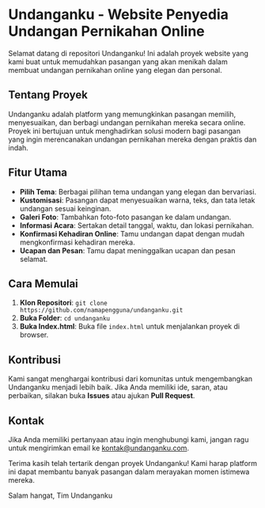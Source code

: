 # Undanganku - Website Penyedia Undangan Pernikahan Online

Selamat datang di repositori Undanganku! Ini adalah proyek website yang kami buat untuk memudahkan pasangan yang akan menikah dalam membuat undangan pernikahan online yang elegan dan personal.

## Tentang Proyek

Undanganku adalah platform yang memungkinkan pasangan memilih, menyesuaikan, dan berbagi undangan pernikahan mereka secara online. Proyek ini bertujuan untuk menghadirkan solusi modern bagi pasangan yang ingin merencanakan undangan pernikahan mereka dengan praktis dan indah.

## Fitur Utama

- **Pilih Tema**: Berbagai pilihan tema undangan yang elegan dan bervariasi.
- **Kustomisasi**: Pasangan dapat menyesuaikan warna, teks, dan tata letak undangan sesuai keinginan.
- **Galeri Foto**: Tambahkan foto-foto pasangan ke dalam undangan.
- **Informasi Acara**: Sertakan detail tanggal, waktu, dan lokasi pernikahan.
- **Konfirmasi Kehadiran Online**: Tamu undangan dapat dengan mudah mengkonfirmasi kehadiran mereka.
- **Ucapan dan Pesan**: Tamu dapat meninggalkan ucapan dan pesan selamat.

## Cara Memulai

1. **Klon Repositori**: `git clone https://github.com/namapengguna/undanganku.git`
2. **Buka Folder**: `cd undanganku`
3. **Buka Index.html**: Buka file `index.html` untuk menjalankan proyek di browser.

## Kontribusi

Kami sangat menghargai kontribusi dari komunitas untuk mengembangkan Undanganku menjadi lebih baik. Jika Anda memiliki ide, saran, atau perbaikan, silakan buka **Issues** atau ajukan **Pull Request**.

## Kontak

Jika Anda memiliki pertanyaan atau ingin menghubungi kami, jangan ragu untuk mengirimkan email ke [kontak@undanganku.com](mailto:kontak@undanganku.com).

Terima kasih telah tertarik dengan proyek Undanganku! Kami harap platform ini dapat membantu banyak pasangan dalam merayakan momen istimewa mereka.

Salam hangat,
Tim Undanganku
